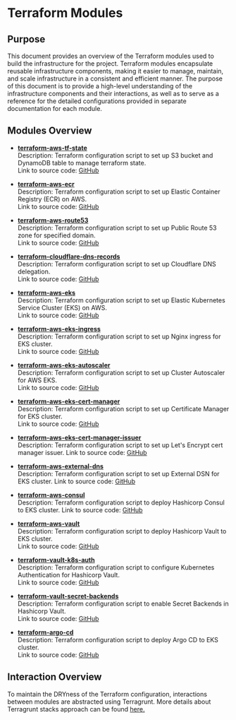 # Terraform Modules <!-- {docsify-ignore} -->

## Purpose  <!-- {docsify-ignore} -->

This document provides an overview of the Terraform modules used to build the infrastructure for the project. Terraform modules encapsulate reusable infrastructure components, making it easier to manage, maintain, and scale infrastructure in a consistent and efficient manner. The purpose of this document is to provide a high-level understanding of the infrastructure components and their interactions, as well as to serve as a reference for the detailed configurations provided in separate documentation for each module.

## Modules Overview <!-- {docsify-ignore} -->

- **[terraform-aws-tf-state](./tf-state/index.md)**  
  Description: Terraform configuration script to set up S3 bucket and DynamoDB table to manage terraform state.  
  Link to source code: [GitHub](https://github.com/MikalaiYatsyna/terraform-aws-tf-state)

- **[terraform-aws-ecr](./ecr/index.md)**   
  Description: Terraform configuration script to set up Elastic Container Registry (ECR) on AWS.  
  Link to source code: [GitHub](https://github.com/MikalaiYatsyna/terraform-aws-ecr)

- **[terraform-aws-route53](./route53/index.md)**   
  Description: Terraform configuration script to set up Public Route 53 zone for specified domain.  
  Link to source code: [GitHub](https://github.com/MikalaiYatsyna/terraform-aws-route53)

- **[terraform-cloudflare-dns-records](./cloudflare/index.md)**   
  Description: Terraform configuration script to set up Cloudflare DNS delegation.  
  Link to source code: [GitHub](https://github.com/MikalaiYatsyna/terraform-cloudflare-dns-records)

- **[terraform-aws-eks](./eks/index.md)**   
  Description: Terraform configuration script to set up Elastic Kubernetes Service Cluster (EKS) on AWS.   
  Link to source code: [GitHub](https://github.com/MikalaiYatsyna/terraform-aws-eks)

- **[terraform-aws-eks-ingress](./ingress/index.md)**   
  Description: Terraform configuration script to set up Nginx ingress for EKS cluster.   
  Link to source code: [GitHub](https://github.com/MikalaiYatsyna/terraform-aws-eks-ingress)

- **[terraform-aws-eks-autoscaler](./autoscaler/index.md)**   
  Description: Terraform configuration script to set up Cluster Autoscaler for AWS EKS.  
  Link to source code: [GitHub](https://github.com/MikalaiYatsyna/terraform-aws-eks-autoscaler)

- **[terraform-aws-eks-cert-manager](./cert-manager/index.md)**   
  Description: Terraform configuration script to set up Certificate Manager for EKS cluster.   
  Link to source code: [GitHub](https://github.com/MikalaiYatsyna/terraform-aws-eks-cert-manager)

- **[terraform-aws-eks-cert-manager-issuer](./cert-issuer/index.md)**   
  Description: Terraform configuration script to set up Let's Encrypt cert manager issuer.
  Link to source code: [GitHub](https://github.com/MikalaiYatsyna/terraform-aws-cert-manager-issuer)

- **[terraform-aws-external-dns](./external-dns/index.md)**   
 Description: Terraform configuration script to set up External DSN for EKS cluster.
 Link to source code: [GitHub](https://github.com/MikalaiYatsyna/terraform-aws-external-dns)

- **[terraform-aws-consul](./consul/index.md)**   
 Description: Terraform configuration script to deploy Hashicorp Consul to EKS cluster.
 Link to source code: [GitHub](https://github.com/MikalaiYatsyna/terraform-aws-consul)

- **[terraform-aws-vault](./vault/index.md)**   
 Description: Terraform configuration script to deploy Hashicorp Vault to EKS cluster.  
 Link to source code: [GitHub](https://github.com/MikalaiYatsyna/terraform-aws-vault)


- **[terraform-vault-k8s-auth](./vault-k8s/index.md)**   
 Description: Terraform configuration script to configure Kubernetes Authentication for Hashicorp Vault.  
 Link to source code: [GitHub](https://github.com/MikalaiYatsyna/terraform-vault-k8s-auth)

- **[terraform-vault-secret-backends](./vault-backends/index.md)**   
 Description: Terraform configuration script to enable Secret Backends in Hashicorp Vault.  
 Link to source code: [GitHub](https://github.com/MikalaiYatsyna/terraform-vault-secret-backends)

  
- **[terraform-argo-cd](./argo-cd/index.md)**   
 Description: Terraform configuration script to deploy Argo CD to EKS cluster.  
 Link to source code: [GitHub](https://github.com/MikalaiYatsyna/terraform-aws-argo-cd)


## Interaction Overview <!-- {docsify-ignore} -->

To maintain the DRYness of the Terraform configuration, interactions between modules are abstracted using Terragrunt.
More details about Terragrunt stacks approach can be found [here.](../terragrunt/index.md)
